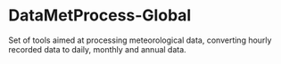 # DataMetProcess-Global
Set of tools aimed at processing meteorological data, converting hourly recorded data to daily, monthly and annual data.
